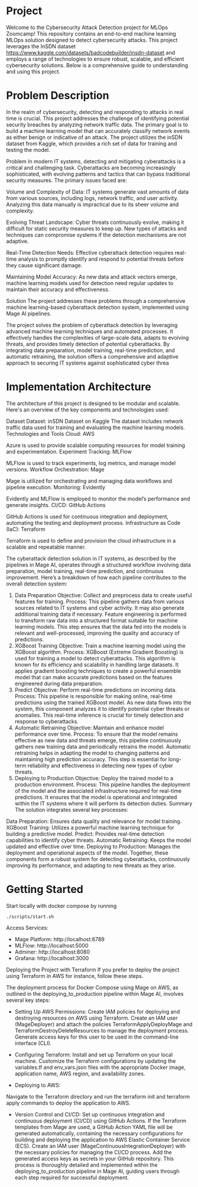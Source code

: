 # Project
Welcome to the Cybersecurity Attack Detection project for MLOps Zoomcamp! This repository contains an end-to-end machine learning MLOps solution designed to detect cybersecurity attacks. This project leverages the InSDN dataset https://www.kaggle.com/datasets/badcodebuilder/insdn-dataset and employs a range of technologies to ensure robust, scalable, and efficient cybersecurity solutions. Below is a comprehensive guide to understanding and using this project.

# Problem Description
In the realm of cybersecurity, detecting and responding to attacks in real time is crucial. This project addresses the challenge of identifying potential security breaches by analyzing network traffic data. The primary goal is to build a machine learning model that can accurately classify network events as either benign or indicative of an attack. The project utilizes the inSDN dataset from Kaggle, which provides a rich set of data for training and testing the model.

Problem
In modern IT systems, detecting and mitigating cyberattacks is a critical and challenging task. Cyberattacks are becoming increasingly sophisticated, with evolving patterns and tactics that can bypass traditional security measures. The primary issues faced are:

Volume and Complexity of Data: IT systems generate vast amounts of data from various sources, including logs, network traffic, and user activity. Analyzing this data manually is impractical due to its sheer volume and complexity.

Evolving Threat Landscape: Cyber threats continuously evolve, making it difficult for static security measures to keep up. New types of attacks and techniques can compromise systems if the detection mechanisms are not adaptive.

Real-Time Detection Needs: Effective cyberattack detection requires real-time analysis to promptly identify and respond to potential threats before they cause significant damage.

Maintaining Model Accuracy: As new data and attack vectors emerge, machine learning models used for detection need regular updates to maintain their accuracy and effectiveness.

Solution
The project addresses these problems through a comprehensive machine learning-based cyberattack detection system, implemented using Mage AI pipelines. 

The project solves the problem of cyberattack detection by leveraging advanced machine learning techniques and automated processes. It effectively handles the complexities of large-scale data, adapts to evolving threats, and provides timely detection of potential cyberattacks. By integrating data preparation, model training, real-time prediction, and automatic retraining, the solution offers a comprehensive and adaptive approach to securing IT systems against sophisticated cyber threa

# Implementation Architecture
The architecture of this project is designed to be modular and scalable. Here's an overview of the key components and technologies used:

Dataset
Dataset: inSDN Dataset on Kaggle
The dataset includes network traffic data used for training and evaluating the machine learning models.
Technologies and Tools
Cloud: AWS

Azure is used to provide scalable computing resources for model training and experimentation.
Experiment Tracking: MLFlow

MLFlow is used to track experiments, log metrics, and manage model versions.
Workflow Orchestration: Mage

Mage is utilized for orchestrating and managing data workflows and pipeline execution.
Monitoring: Evidently

Evidently and MLFlow is employed to monitor the model’s performance and generate insights.
CI/CD: GitHub Actions

GitHub Actions is used for continuous integration and deployment, automating the testing and deployment process.
Infrastructure as Code (IaC): Terraform

Terraform is used to define and provision the cloud infrastructure in a scalable and repeatable manner.


The cyberattack detection solution in IT systems, as described by the pipelines in Mage AI, operates through a structured workflow involving data preparation, model training, real-time prediction, and continuous improvement. Here’s a breakdown of how each pipeline contributes to the overall detection system:

1. Data Preparation
Objective: Collect and preprocess data to create useful features for training.
Process: This pipeline gathers data from various sources related to IT systems and cyber activity. It may also generate additional training data if necessary. Feature engineering is performed to transform raw data into a structured format suitable for machine learning models. This step ensures that the data fed into the models is relevant and well-processed, improving the quality and accuracy of predictions.
2. XGBoost Training
Objective: Train a machine learning model using the XGBoost algorithm.
Process: XGBoost (Extreme Gradient Boosting) is used for training a model to detect cyberattacks. This algorithm is known for its efficiency and scalability in handling large datasets. It applies gradient boosting techniques to create a powerful ensemble model that can make accurate predictions based on the features engineered during data preparation.
3. Predict
Objective: Perform real-time predictions on incoming data.
Process: This pipeline is responsible for making online, real-time predictions using the trained XGBoost model. As new data flows into the system, this component analyzes it to identify potential cyber threats or anomalies. This real-time inference is crucial for timely detection and response to cyberattacks.
4. Automatic Retraining
Objective: Maintain and enhance model performance over time.
Process: To ensure that the model remains effective as new data and threats emerge, this pipeline continuously gathers new training data and periodically retrains the model. Automatic retraining helps in adapting the model to changing patterns and maintaining high prediction accuracy. This step is essential for long-term reliability and effectiveness in detecting new types of cyber threats.
5. Deploying to Production
Objective: Deploy the trained model to a production environment.
Process: This pipeline handles the deployment of the model and the associated infrastructure required for real-time predictions. It ensures that the model is operational and integrated within the IT systems where it will perform its detection duties.
Summary
The solution integrates several key processes:

Data Preparation: Ensures data quality and relevance for model training.
XGBoost Training: Utilizes a powerful machine learning technique for building a predictive model.
Predict: Provides real-time detection capabilities to identify cyber threats.
Automatic Retraining: Keeps the model updated and effective over time.
Deploying to Production: Manages the deployment and operational aspects of the model.
Together, these components form a robust system for detecting cyberattacks, continuously improving its performance, and adapting to new threats as they arise.



# Getting Started

Start locally with docker compose by running 
```
./scripts/start.sh
```

Access Services:
* Mage Platform: http://localhost:6789
* MLFlow: http://localhost:5000
* Adminer: http://localhost:8080
* Grafana: http://localhost:3000

Deploying the Project with Terraform
If you prefer to deploy the project using Terraform in AWS for instance, follow these steps.

The deployment process for Docker Compose using Mage on AWS, as outlined in the deploying_to_production pipeline within Mage AI, involves several key steps:

* Setting Up AWS Permissions:
Create IAM policies for deploying and destroying resources on AWS using Terraform.
Create an IAM user (MageDeployer) and attach the policies TerraformApplyDeployMage and TerraformDestroyDeleteResources to manage the deployment process. Generate access keys for this user to be used in the command-line interface (CLI).

* Configuring Terraform:
Install and set up Terraform on your local machine.
Customize the Terraform configurations by updating the variables.tf and env_vars.json files with the appropriate Docker image, application name, AWS region, and availability zones.

* Deploying to AWS:

Navigate to the Terraform directory and run the terraform init and terraform apply commands to deploy the application to AWS.

* Version Control and CI/CD:
Set up continuous integration and continuous deployment (CI/CD) using GitHub Actions.
If the Terraform templates from Mage are used, a GitHub Action YAML file will be generated automatically, containing the necessary configurations for building and deploying the application to AWS Elastic Container Service (ECS).
Create an IAM user (MageContinuousIntegrationDeployer) with the necessary policies for managing the CI/CD process. Add the generated access keys as secrets in your GitHub repository.
This process is thoroughly detailed and implemented within the deploying_to_production pipeline in Mage AI, guiding users through each step required for successful deployment.






